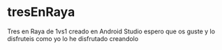 # tresEnRaya
Tres en Raya de 1vs1 creado en Android Studio espero que os guste y lo disfruteis como yo 
lo he disfrutado creandolo
